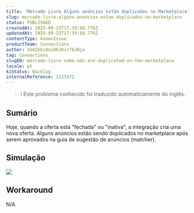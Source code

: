 ```yaml
---
title: 'Mercado Livre Alguns anúncios estão duplicados no Marketplace'
slug: mercado-livre-alguns-anuncios-estao-duplicados-no-marketplace
status: PUBLISHED
createdAt: 2025-09-23T17:39:08.776Z
updatedAt: 2025-09-23T17:39:08.776Z
contentType: knownIssue
productTeam: Connections
author: 2mXZkbi0oi061KicTExNjo
tag: Connections
slugEN: mercado-livre-some-ads-are-duplicated-on-the-marketplace
locale: pt
kiStatus: Backlog
internalReference: 1223372
---
```


>ℹ️ Este problema conhecido foi traduzido automaticamente do inglês.

## Sumário


Hoje, quando a oferta está "fechada" ou "inativa", a integração cria uma nova oferta.
Alguns anúncios estão sendo duplicados no marketplace após serem aprovados na guia de sugestão de anúncios (matcher).
## Simulação


 ![](https://vtexhelp.zendesk.com/attachments/token/m27u7nHLy02jvAIsO3B8yL3my/?name=image.png)


## Workaround


N/A



